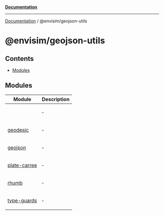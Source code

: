 [**Documentation**](../../README.md)

---

[Documentation](../../README.md) / @envisim/geojson-utils

# @envisim/geojson-utils

## Contents

- [Modules](#modules)

## Modules

<table>
<thead>
<tr>
<th>Module</th>
<th>Description</th>
</tr>
</thead>
<tbody>
<tr>
<td>

[](.md)

</td>
<td>

‐

</td>
</tr>
<tr>
<td>

[geodesic](geodesic.md)

</td>
<td>

‐

</td>
</tr>
<tr>
<td>

[geojson](geojson.md)

</td>
<td>

‐

</td>
</tr>
<tr>
<td>

[plate-carree](plate-carree.md)

</td>
<td>

‐

</td>
</tr>
<tr>
<td>

[rhumb](rhumb.md)

</td>
<td>

‐

</td>
</tr>
<tr>
<td>

[type-guards](type-guards.md)

</td>
<td>

‐

</td>
</tr>
</tbody>
</table>
